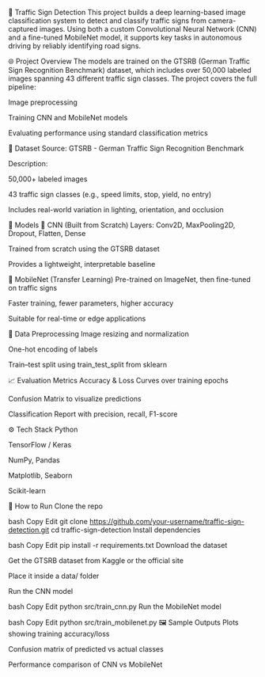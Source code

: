 🚦 Traffic Sign Detection
This project builds a deep learning-based image classification system to detect and classify traffic signs from camera-captured images. Using both a custom Convolutional Neural Network (CNN) and a fine-tuned MobileNet model, it supports key tasks in autonomous driving by reliably identifying road signs.

🌐 Project Overview
The models are trained on the GTSRB (German Traffic Sign Recognition Benchmark) dataset, which includes over 50,000 labeled images spanning 43 different traffic sign classes. The project covers the full pipeline:

Image preprocessing

Training CNN and MobileNet models

Evaluating performance using standard classification metrics

📁 Dataset
Source: GTSRB - German Traffic Sign Recognition Benchmark

Description:

50,000+ labeled images

43 traffic sign classes (e.g., speed limits, stop, yield, no entry)

Includes real-world variation in lighting, orientation, and occlusion

🧠 Models
🔹 CNN (Built from Scratch)
Layers: Conv2D, MaxPooling2D, Dropout, Flatten, Dense

Trained from scratch using the GTSRB dataset

Provides a lightweight, interpretable baseline

🔹 MobileNet (Transfer Learning)
Pre-trained on ImageNet, then fine-tuned on traffic signs

Faster training, fewer parameters, higher accuracy

Suitable for real-time or edge applications

🧼 Data Preprocessing
Image resizing and normalization

One-hot encoding of labels

Train–test split using train_test_split from sklearn

📈 Evaluation Metrics
Accuracy & Loss Curves over training epochs

Confusion Matrix to visualize predictions

Classification Report with precision, recall, F1-score

⚙️ Tech Stack
Python

TensorFlow / Keras

NumPy, Pandas

Matplotlib, Seaborn

Scikit-learn

🚀 How to Run
Clone the repo

bash
Copy
Edit
git clone https://github.com/your-username/traffic-sign-detection.git
cd traffic-sign-detection
Install dependencies

bash
Copy
Edit
pip install -r requirements.txt
Download the dataset

Get the GTSRB dataset from Kaggle or the official site

Place it inside a data/ folder

Run the CNN model

bash
Copy
Edit
python src/train_cnn.py
Run the MobileNet model

bash
Copy
Edit
python src/train_mobilenet.py
🖼️ Sample Outputs
Plots showing training accuracy/loss

Confusion matrix of predicted vs actual classes

Performance comparison of CNN vs MobileNet
